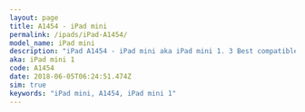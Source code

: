 ```yaml
---
layout: page
title: A1454 - iPad mini
permalink: /ipads/iPad-A1454/
model_name: iPad mini
description: "iPad A1454 - iPad mini aka iPad mini 1. 3 Best compatible iPad cases, pens, chargers and keyboards."
aka: iPad mini 1
code: A1454
date: 2018-06-05T06:24:51.474Z
sim: true
keywords: "iPad mini, A1454, iPad mini 1"
---
```

